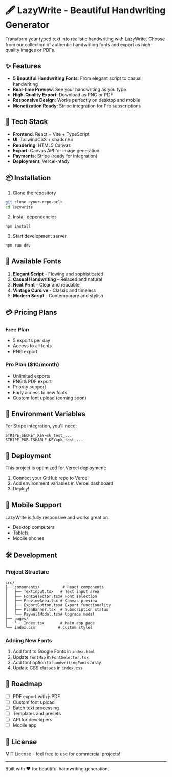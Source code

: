 
# 🖋️ LazyWrite - Beautiful Handwriting Generator

Transform your typed text into realistic handwriting with LazyWrite. Choose from our collection of authentic handwriting fonts and export as high-quality images or PDFs.

## ✨ Features

- **5 Beautiful Handwriting Fonts**: From elegant script to casual handwriting
- **Real-time Preview**: See your handwriting as you type
- **High-Quality Export**: Download as PNG or PDF
- **Responsive Design**: Works perfectly on desktop and mobile
- **Monetization Ready**: Stripe integration for Pro subscriptions

## 🚀 Tech Stack

- **Frontend**: React + Vite + TypeScript
- **UI**: TailwindCSS + shadcn/ui
- **Rendering**: HTML5 Canvas
- **Export**: Canvas API for image generation
- **Payments**: Stripe (ready for integration)
- **Deployment**: Vercel-ready

## 📦 Installation

1. Clone the repository
```bash
git clone <your-repo-url>
cd lazywrite
```

2. Install dependencies
```bash
npm install
```

3. Start development server
```bash
npm run dev
```

## 🎨 Available Fonts

1. **Elegant Script** - Flowing and sophisticated
2. **Casual Handwriting** - Relaxed and natural  
3. **Neat Print** - Clear and readable
4. **Vintage Cursive** - Classic and timeless
5. **Modern Script** - Contemporary and stylish

## 💳 Pricing Plans

### Free Plan
- 5 exports per day
- Access to all fonts
- PNG export

### Pro Plan ($10/month)
- Unlimited exports
- PNG & PDF export
- Priority support
- Early access to new fonts
- Custom font upload (coming soon)

## 🔧 Environment Variables

For Stripe integration, you'll need:

```env
STRIPE_SECRET_KEY=sk_test_...
STRIPE_PUBLISHABLE_KEY=pk_test_...
```

## 🚀 Deployment

This project is optimized for Vercel deployment:

1. Connect your GitHub repo to Vercel
2. Add environment variables in Vercel dashboard
3. Deploy!

## 📱 Mobile Support

LazyWrite is fully responsive and works great on:
- Desktop computers
- Tablets
- Mobile phones

## 🛠️ Development

### Project Structure
```
src/
├── components/          # React components
│   ├── TextInput.tsx   # Text input area
│   ├── FontSelector.tsx# Font selection
│   ├── PreviewArea.tsx # Canvas preview
│   ├── ExportButton.tsx# Export functionality
│   ├── PlanBanner.tsx  # Subscription status
│   └── PaywallModal.tsx# Upgrade modal
├── pages/
│   └── Index.tsx       # Main app page
└── index.css          # Custom styles
```

### Adding New Fonts

1. Add font to Google Fonts in `index.html`
2. Update `fontMap` in `FontSelector.tsx`
3. Add font option to `handwritingFonts` array
4. Update CSS classes in `index.css`

## 🎯 Roadmap

- [ ] PDF export with jsPDF
- [ ] Custom font upload
- [ ] Batch text processing
- [ ] Templates and presets
- [ ] API for developers
- [ ] Mobile app

## 📄 License

MIT License - feel free to use for commercial projects!

---

Built with ❤️ for beautiful handwriting generation.
